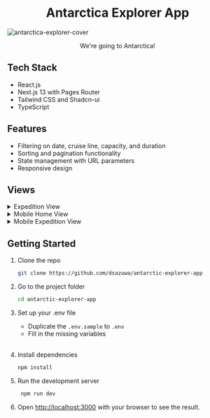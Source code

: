 <h1 align="center">Antarctica Explorer App</h1>

![antarctica-explorer-cover](https://github.com/dsazuwa/antarctica-explorer-app/assets/89839770/19c2a83a-5877-49ce-a736-9b32747863cb)


<div align="center">We're going to Antarctica!</div>




## Tech Stack
- React.js
- Next.js 13 with Pages Router
- Tailwind CSS and Shadcn-ui
- TypeScript

## Features
- Filtering on date, cruise line, capacity, and duration
- Sorting and pagination functionality
- State management with URL parameters
- Responsive design

## Views
<details>
  <summary>Expedition View</summary>

 ![expedition-view](https://github.com/dsazuwa/antarctica-explorer-app/assets/89839770/99da187c-5fb7-401f-b9d9-b60105196a56)

</details>

<details>
  <summary>Mobile Home View</summary>

 ![mobile-home-view](https://github.com/dsazuwa/antarctica-explorer-app/assets/89839770/d94ed916-b63f-44c0-9b54-4b54462e1a83)


</details>

<details>
  <summary>Mobile Expedition View</summary>

 ![mobile-expedition-view](https://github.com/dsazuwa/antarctica-explorer-app/assets/89839770/5e40e9e5-2dbf-4c38-9aac-0d0794a4cd7f)


</details>

## Getting Started
1. Clone the repo
    ```bash
    git clone https://github.com/dsazuwa/antarctic-explorer-app
    ```
    
2. Go to the project folder
    ```bash
    cd antarctic-explorer-app
    ```
    
3. Set up your .env file
    - Duplicate the `.env.sample` to `.env`
    - Fill in the missing variables
      <br/><br/>
      
4. Install dependencies
    ```bash
    npm install
    ```
    
5. Run the development server
   ```bash
    npm run dev
    ```
6. Open [http://localhost:3000](http://localhost:3000) with your browser to see the result.

